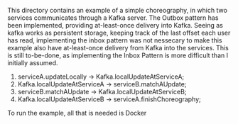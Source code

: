 This directory contains an example of a simple choreography, in which two services communicates through a Kafka server.
The Outbox pattern has been implemented, providing at-least-once delivery into Kafka. Seeing as kafka works as persistent storage, keeping track of the last offset each user has read, implementing the inbox pattern was not nessecary to make this example also have at-least-once delivery from Kafka into the services. This is still to-be-done, as implementing the Inbox Pattern is more difficult than I initially assumed.

1. serviceA.updateLocally -> Kafka.localUpdateAtServiceA;
2. Kafka.localUpdateAtServiceA -> serviceB.matchAUpdate;
3. serviceB.matchAUpdate -> Kafka.localUpdateAtServiceB;
4. Kafka.localUpdateAtServiceB -> serviceA.finishChoreography;

To run the example, all that is needed is Docker
